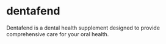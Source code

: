 # dentafend
Dentafend is a dental health supplement designed to provide comprehensive care for your oral health.
